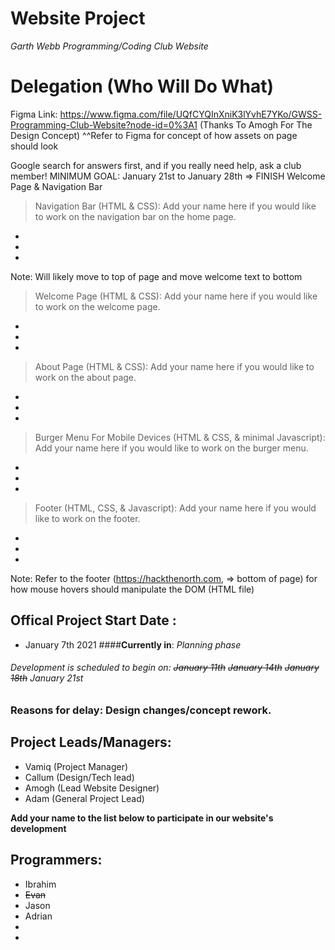 # Website Project
 *Garth Webb Programming/Coding Club Website*

# Delegation (Who Will Do What)
Figma Link: https://www.figma.com/file/UQfCYQInXniK3lYvhE7YKo/GWSS-Programming-Club-Website?node-id=0%3A1 (Thanks To Amogh For The Design Concept)
^^Refer to Figma for concept of how assets on page should look

Google search for answers first, and if you really need help, ask a club member!
MINIMUM GOAL: January 21st to January 28th => FINISH Welcome Page & Navigation Bar

>Navigation Bar (HTML & CSS):
Add your name here if you would like to work on the navigation bar on the home page.
-
-
-
Note: Will likely move to top of page and move welcome text to bottom

>Welcome Page (HTML & CSS):
Add your name here if you would like to work on the welcome page.
-
-
-

>About Page (HTML & CSS):
Add your name here if you would like to work on the about page.
-
-
-

>Burger Menu For Mobile Devices (HTML & CSS, & minimal Javascript):
Add your name here if you would like to work on the burger menu.
-
-
-

>Footer (HTML, CSS, & Javascript):
Add your name here if you would like to work on the footer.
-
-
-

Note: Refer to the footer (https://hackthenorth.com, => bottom of page) for how mouse hovers should manipulate the DOM (HTML file)


## Offical Project Start Date :
- January 7th 2021
####**Currently in**: *Planning phase*
###### Development is scheduled to begin on: ~~January 11th~~ ~~January 14th~~ ~~January 18th~~ January 21st
### Reasons for delay: Design changes/concept rework. 

## Project Leads/Managers:
* Vamiq (Project Manager)
* Callum (Design/Tech lead)
* Amogh (Lead Website Designer)
* Adam (General Project Lead)

**Add your name to the list below to participate in our website's development**
## Programmers: 
* Ibrahim       
* ~~Evan~~
* Jason
* Adrian
*
*
